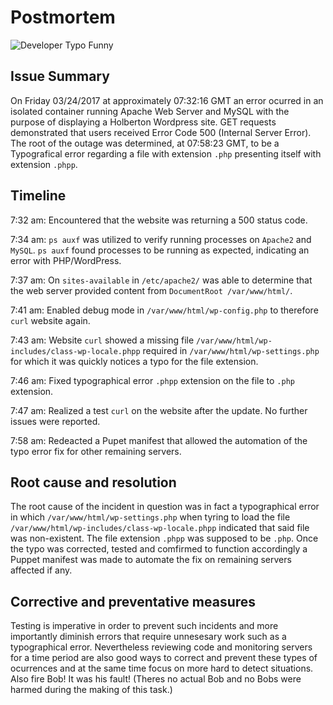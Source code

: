 # Postmortem

![Developer Typo Funny](https://i.redd.it/8gwce0j02oa21.jpg)

## Issue Summary
On Friday 03/24/2017 at approximately 07:32:16 GMT an error ocurred in an isolated container running Apache Web Server and MySQL with the purpose of displaying a Holberton Wordpress site. GET requests demonstrated that users received Error Code 500 (Internal Server Error). The root of the outage was determined, at 07:58:23 GMT, to be a Typografical error regarding a file with extension `.php` presenting itself with extension `.phpp`.

## Timeline
7:32 am: Encountered that the website was returning a 500 status code.

7:34 am: `ps auxf` was utilized to verify running processes on `Apache2` and `MySQL`. `ps auxf` found processes to be running as expected, indicating an error with PHP/WordPress.

7:37 am: On `sites-available` in `/etc/apache2/` was able to determine that the web server provided content from `DocumentRoot /var/www/html/`.

7:41 am: Enabled debug mode in `/var/www/html/wp-config.php` to therefore `curl` website again.

7:43 am: Website `curl` showed a missing file `/var/www/html/wp-includes/class-wp-locale.phpp` required in `/var/www/html/wp-settings.php` for which it was quickly notices a typo for the file extension.

7:46 am: Fixed typographical error `.phpp` extension on the file to `.php` extension.

7:47 am: Realized a test `curl` on the website after the update. No further issues were reported.

7:58 am: Redeacted a Pupet manifest that allowed the automation of the typo error fix for other remaining servers.

## Root cause and resolution
The root cause of the incident in question was in fact a typographical error in which `/var/www/html/wp-settings.php` when tyring to load the file `/var/www/html/wp-includes/class-wp-locale.phpp` indicated that said file was non-existent. The file extension `.phpp` was supposed to be `.php`. Once the typo was corrected, tested and comfirmed to function accordingly a Puppet manifest was made to automate the fix on remaining servers affected if any.

## Corrective and preventative measures
Testing is imperative in order to prevent such incidents and more importantly diminish errors that require unnesesary work such as a typographical error. Nevertheless reviewing code and monitoring servers for a time period are also good ways to correct and prevent these types of ocurrences and at the same time focus on more hard to detect situations. Also fire Bob! It was his fault! (Theres no actual Bob and no Bobs were harmed during the making of this task.)
